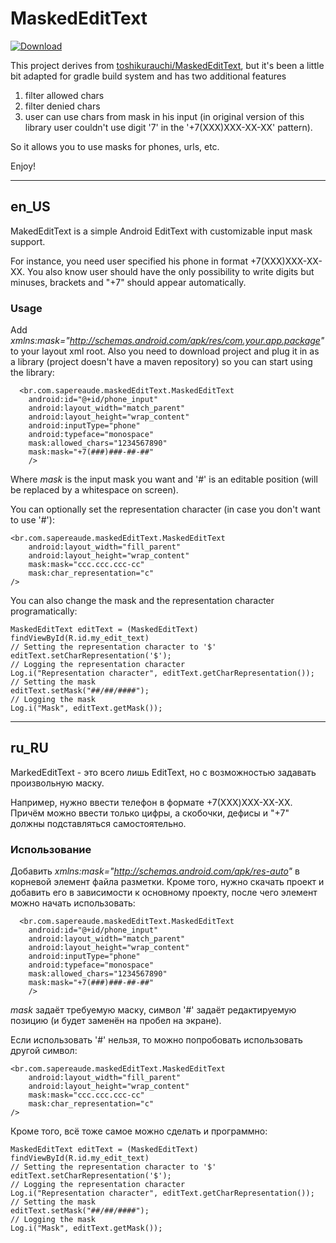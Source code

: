 # MaskedEditText
[ ![Download](https://api.bintray.com/packages/egorenkov/maven/edittext-mask/images/download.svg) ](https://bintray.com/egorenkov/maven/edittext-mask/_latestVersion)

This project derives from [toshikurauchi/MaskedEditText](https://github.com/toshikurauchi/MaskedEditText), but it's been a little bit adapted for gradle build system and has two additional features

1. filter allowed chars
2. filter denied chars
3. user can use chars from mask in his input (in original version of this library user couldn't use digit '7' in the '+7(XXX)XXX-XX-XX' pattern).

So it allows you to use masks for phones, urls, etc.

Enjoy!

*************************************************************************************************
## en_US

MakedEditText is a simple Android EditText with customizable input mask support.

For instance, you need user specified his phone in format +7(XXX)XXX-XX-XX. You also know user should have the only possibility to write digits but minuses, brackets and "+7" should appear automatically.

### Usage

Add _xmlns:mask="http://schemas.android.com/apk/res/com.your.app.package"_ to your layout xml root.
Also you need to download project and plug it in as a library (project doesn't have a maven repository) so you can start using the library:

      <br.com.sapereaude.maskedEditText.MaskedEditText
        android:id="@+id/phone_input"
        android:layout_width="match_parent"
        android:layout_height="wrap_content"
        android:inputType="phone"
        android:typeface="monospace"
        mask:allowed_chars="1234567890"
        mask:mask="+7(###)###-##-##"
        />    
Where _mask_ is the input mask you want and '#' is an editable position (will be replaced by a whitespace on screen).

You can optionally set the representation character (in case you don't want to use '#'):

    <br.com.sapereaude.maskedEditText.MaskedEditText
        android:layout_width="fill_parent"
        android:layout_height="wrap_content"
        mask:mask="ccc.ccc.ccc-cc"
        mask:char_representation="c"
    />

You can also change the mask and the representation character programatically:

	MaskedEditText editText = (MaskedEditText) findViewById(R.id.my_edit_text)
	// Setting the representation character to '$'
	editText.setCharRepresentation('$');
	// Logging the representation character
	Log.i("Representation character", editText.getCharRepresentation());
	// Setting the mask
	editText.setMask("##/##/####");
	// Logging the mask
	Log.i("Mask", editText.getMask());

*************************************************************************************************
## ru_RU

MarkedEditText - это всего лишь EditText, но с возможностью задавать произвольную маску.

Например, нужно ввести телефон в формате +7(XXX)XXX-XX-XX. Причём можно ввести только цифры, а скобочки, дефисы и "+7" должны подставляться самостоятельно.

### Использование

Добавить _xmlns:mask="http://schemas.android.com/apk/res-auto"_ в корневой элемент файла разметки. Кроме того, нужно скачать проект и добавить его в зависимости к основному проекту, после чего элемент можно начать использовать:

      <br.com.sapereaude.maskedEditText.MaskedEditText
        android:id="@+id/phone_input"
        android:layout_width="match_parent"
        android:layout_height="wrap_content"
        android:inputType="phone"
        android:typeface="monospace"
        mask:allowed_chars="1234567890"
        mask:mask="+7(###)###-##-##"
        />

_mask_ задаёт требуемую маску, символ '#' задаёт редактируемую позицию (и будет заменён на пробел на экране).

Если использовать '#' нельзя, то можно попробовать использовать другой символ:

    <br.com.sapereaude.maskedEditText.MaskedEditText
        android:layout_width="fill_parent"
        android:layout_height="wrap_content"
        mask:mask="ccc.ccc.ccc-cc"
        mask:char_representation="c"
    />

Кроме того, всё тоже самое можно сделать и программно:

	MaskedEditText editText = (MaskedEditText) findViewById(R.id.my_edit_text)
	// Setting the representation character to '$'
	editText.setCharRepresentation('$');
	// Logging the representation character
	Log.i("Representation character", editText.getCharRepresentation());
	// Setting the mask
	editText.setMask("##/##/####");
	// Logging the mask
	Log.i("Mask", editText.getMask());
